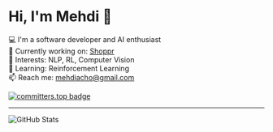 # Hi, I'm Mehdi 👋

💻 I'm a software developer and AI enthusiast  
🚀 Currently working on: [Shoppr](https://github.com/mehdiacho/shoppr)  
🧠 Interests: NLP, RL, Computer Vision  
🌱 Learning: Reinforcement Learning  
📫 Reach me: mehdiacho@gmail.com



[![committers.top badge](https://user-badge.committers.top/botswana_public/mehdiacho.svg)](https://user-badge.committers.top/botswana_public/mehdiacho)
***
![GitHub Stats](https://github-readme-stats.vercel.app/api?username=mehdiacho&show_icons=true&theme=radical)
